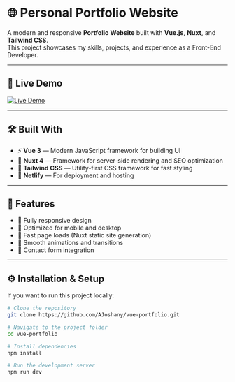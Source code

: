 # 🌐 Personal Portfolio Website

A modern and responsive **Portfolio Website** built with **Vue.js**, **Nuxt**, and **Tailwind CSS**.  
This project showcases my skills, projects, and experience as a Front-End Developer.  

---

## 🚀 Live Demo
[![Live Demo](https://img.shields.io/badge/Live%20Demo-View%20Site-blue?style=for-the-badge)](https://joshany.ir/)

---

## 🛠️ Built With

- ⚡ **Vue 3** — Modern JavaScript framework for building UI  
- 🌱 **Nuxt 4** — Framework for server-side rendering and SEO optimization  
- 🎨 **Tailwind CSS** — Utility-first CSS framework for fast styling  
- 🧭 **Netlify** — For deployment and hosting  

---

## 📂 Features

- 💼 Fully responsive design  
- 📱 Optimized for mobile and desktop  
- 🚀 Fast page loads (Nuxt static site generation)  
- 🧩 Smooth animations and transitions  
- 📧 Contact form integration

---

## ⚙️ Installation & Setup

If you want to run this project locally:

```bash
# Clone the repository
git clone https://github.com/AJoshany/vue-portfolio.git

# Navigate to the project folder
cd vue-portfolio

# Install dependencies
npm install

# Run the development server
npm run dev
